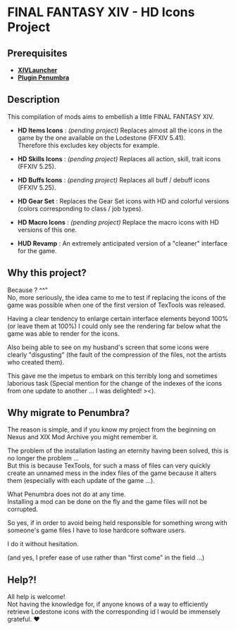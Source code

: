 # FINAL FANTASY XIV - HD Icons Project

## Prerequisites
* **[XIVLauncher](https://github.com/goatcorp/FFXIVQuickLauncher "XIVLauncher")**
* **[Plugin Penumbra](https://github.com/xivdev/Penumbra "Plugin Penumbra")**

## Description
This compilation of mods aims to embellish a little FINAL FANTASY XIV.

* **HD Items Icons** : *(pending project)*
Replaces almost all the icons in the game by the one available on the Lodestone (FFXIV 5.41).  
Therefore this excludes key objects for example.

* **HD Skills Icons** : *(pending project)*
Replaces all action, skill, trait icons (FFXIV 5.25).

* **HD Buffs Icons** : *(pending project)*
Replaces all buff / debuff icons (FFXIV 5.25).

* **HD Gear Set** :
Replaces the Gear Set icons with HD and colorful versions (colors corresponding to class / job types).

* **HD Macro Icons** : *(pending project)*
Replace the macro icons with HD versions of this one.

* **HUD Revamp** :
An extremely anticipated version of a "cleaner" interface for the game.

## Why this project?

Because ? ^^"  
No, more seriously, the idea came to me to test if replacing the icons of the game was possible when one of the first version of TexTools was released.  

Having a clear tendency to enlarge certain interface elements beyond 100% (or leave them at 100%) I could only see the rendering far below what the game was able to render for the icons.  

Also being able to see on my husband's screen that some icons were clearly "disgusting" (the fault of the compression of the files, not the artists who created them).  

This gave me the impetus to embark on this terribly long and sometimes laborious task (Special mention for the change of the indexes of the icons from one update to another ... I was delighted! ><).

## Why migrate to Penumbra?
The reason is simple, and if you know my project from the beginning on Nexus and XIX Mod Archive you might remember it.  

The problem of the installation lasting an eternity having been solved, this is no longer the problem ...  
But this is because TexTools, for such a mass of files can very quickly create an unnamed mess in the index files of the game because it alters them (especially with each update of the game ...).  

What Penumbra does not do at any time.  
Installing a mod can be done on the fly and the game files will not be corrupted.  

So yes, if in order to avoid being held responsible for something wrong with someone's game files I have to lose hardcore software users.  

I do it without hesitation.  

(and yes, I prefer ease of use rather than "first come" in the field ...)

## Help?!
All help is welcome!  
Not having the knowledge for, if anyone knows of a way to efficiently retrieve Lodestone icons with the corresponding id I would be immensely grateful. ♥
